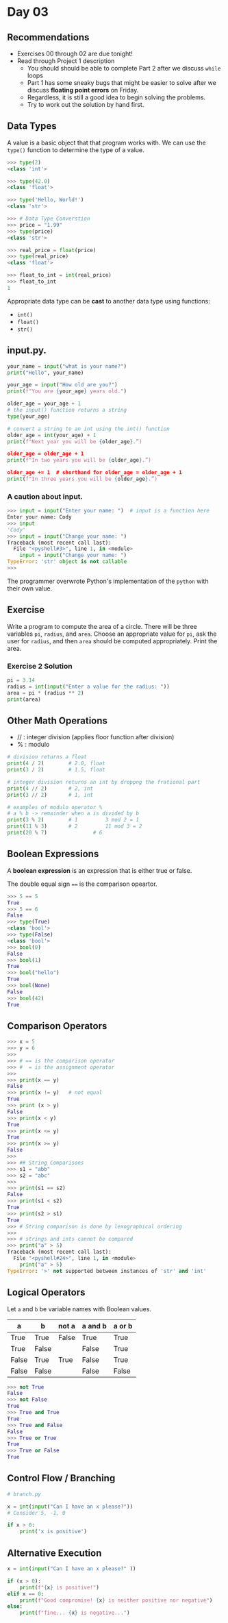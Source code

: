 # Day 03

## Recommendations

- Exercises 00 through 02 are due tonight!
- Read through Project 1 description
	- You should should be able to complete Part 2 after we discuss `while` loops
	- Part 1 has some sneaky bugs that might be easier to solve after we discuss **floating point errors** on Friday.
	- Regardless, it is still a good idea to begin solving the problems.
	- Try to work out the solution by hand first.

## Data Types

A value is a basic object that that program works with. We can use the `type()` function to determine the type of a value.

```python
>>> type(2) 
<class 'int'>

>>> type(42.0) 
<class 'float'>

>>> type('Hello, World!') 
<class 'str'>

>>> # Data Type Converstion
>>> price = "1.99"
>>> type(price)
<class 'str'>

>>> real_price = float(price)
>>> type(real_price)
<class 'float'>

>>> float_to_int = int(real_price)
>>> float_to_int
1
```

Appropriate data type can be **cast** to another data type using functions:

- `int()`
- `float()`
- `str()`

## input.py.

```python
your_name = input("what is your name?")
print("Hello", your_name)

your_age = input("How old are you?")
print(f"You are {your_age} years old.")

older_age = your_age + 1
# the input() function returns a string
type(your_age)

# convert a string to an int using the int() function
older_age = int(your_age) + 1
print(f"Next year you will be {older_age}.”)

older_age = older_age + 1
print(f"In two years you will be {older_age}.”)

older_age += 1	# shorthand for older_age = older_age + 1
print(f"In three years you will be {older_age}.”)
```

### A caution about input.

```python
>>> input = input("Enter your name: ")	# input is a function here
Enter your name: Cody
>>> input
'Cody'
>>> input = input("Change your name: ")
Traceback (most recent call last):
  File "<pyshell#3>", line 1, in <module>
    input = input("Change your name: ")
TypeError: 'str' object is not callable
>>> 
```

The programmer overwrote Python's implementation of the `python` with their own value.

## Exercise

Write a program to compute the area of a circle. There will be three variables `pi`, `radius`, and `area`. Choose an appropriate value for `pi`, ask the user for `radius`, and then `area` should be computed appropriately. Print the area.

### Exercise 2 Solution

```python
pi = 3.14
radius = int(input("Enter a value for the radius: "))
area = pi * (radius ** 2)
print(area)
```

## Other Math Operations

- // : integer division (applies floor function after division)
- % : modulo

```python
# division returns a float
print(4 / 2)        # 2.0, float
print(3 / 2)        # 1.5, float

# integer division returns an int by droppng the frational part
print(4 // 2)       # 2, int
print(3 // 2)       # 1, int

# examples of modulo operator %
# a % b -> remainder when a is divided by b
print(3 % 2)        # 1			3 mod 2 = 1
print(11 % 3)       # 2			11 mod 3 = 2
print(20 % 7)				# 6
```

## Boolean Expressions

A **boolean expression** is an expression that is either true or false.

The double equal sign `==` is the comparison opeartor.

```python
>>> 5 == 5
True
>>> 5 == 6
False
>>> type(True)
<class 'bool'>
>>> type(False)
<class 'bool'>
>>> bool(0)
False
>>> bool(1)
True
>>> bool("hello")
True
>>> bool(None)
False
>>> bool(42)
True
```

## Comparison Operators

```python
>>> x = 5
>>> y = 6
>>> 
>>> # == is the comparison operator
>>> #  = is the assignment operator
>>>
>>> print(x == y)
False
>>> print(x != y)	# not equal
True
>>> print (x > y)
False
>>> print(x < y)
True
>>> print(x <= y)
True
>>> print(x >= y)
False
>>> 
>>> ## String Comparisons
>>> s1 = "abb"
>>> s2 = "abc"
>>> 
>>> print(s1 == s2)
False
>>> print(s1 < s2)
True
>>> print(s2 > s1)
True
>>> # String comparison is done by lexographical ordering
>>> 
>>> # strings and ints cannot be compared
>>> print("a" > 5)
Traceback (most recent call last):
  File "<pyshell#24>", line 1, in <module>
    print("a" > 5)
TypeError: '>' not supported between instances of 'str' and 'int'
```

## Logical Operators

Let `a` and `b` be variable names with Boolean values.

| **a** | **b** | **not a** | **a and b** | **a or b** |
| --- | --- | --- | --- | --- |
| True | True | False | True | True |
| True | False |     | False | True |
| False | True | True | False | True |
| False | False |     | False | False |

```python
>>> not True
False
>>> not False
True
>>> True and True
True
>>> True and False
False
>>> True or True
True
>>> True or False
True
```

## Control Flow / Branching

```python
# branch.py

x = int(input("Can I have an x please?"))
# Consider 5, -1, 0

if x > 0:
    print('x is positive')
```

## Alternative Execution

``` python
x = int(input("Can I have an x please?" ))

if (x > 0):
    print(f"{x} is positive!")
elif x == 0:
    print(f"Good compromise! {x} is neither positive nor negative")
else:
    print(f"fine... {x} is negative...")

```
